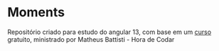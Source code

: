 # Moments

Repositório criado para estudo do angular 13, com base em um [curso](https://www.youtube.com/watch?v=vJt_K1bFUeA&list=PLnDvRpP8Bnex2GQEN0768_AxZg_RaIGmw&index=1) gratuito, ministrado por Matheus Battisti - Hora de Codar
